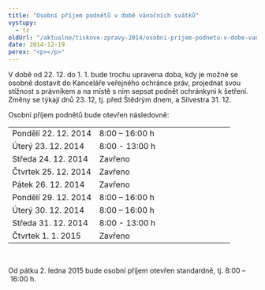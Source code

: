 ```yaml
---
title: "Osobní příjem podnětů v době vánočních svátků"
vystupy:
  - tz
oldUrl: "/aktualne/tiskove-zpravy-2014/osobni-prijem-podnetu-v-dobe-vanocnich-svatku-1"
date: 2014-12-19
perex: "<p></p>"
---
```


<!-- imported from the old website -->

<p>V době od 22. 12. do 1. 1. bude trochu upravena doba, kdy je možné se osobně dostavit do Kanceláře veřejného ochránce práv, projednat svou stížnost s právníkem a na místě s ním sepsat podnět ochránkyni k šetření. Změny se týkají dnů 23. 12, tj. před Štědrým dnem, a Silvestra 31. 12.</p><p>Osobní příjem podnětů bude otevřen následovně:</p><table summary="" cellpadding="0" cellspacing="0" rules="none" style="BORDER-TOP: 0px; BORDER-RIGHT: 0px; BORDER-BOTTOM: 0px; BORDER-LEFT: 0px" class="obecna_varianata2 obecna"><tbody><tr><td>Pondělí 22. 12. 2014</td><td>8:00 – 16:00 h                                   </td></tr><tr><td>Úterý 23. 12. 2014</td><td>8:00 - 13:00 h</td></tr><tr><td>Středa 24. 12. 2014</td><td>Zavřeno</td></tr><tr><td>Čtvrtek 25. 12. 2014</td><td>Zavřeno</td></tr><tr><td>Pátek 26. 12. 2014</td><td>Zavřeno</td></tr><tr><td>Pondělí 29. 12. 2014</td><td>8:00 – 16:00 h</td></tr><tr><td>Úterý 30. 12. 2014</td><td>8:00 – 16:00 h</td></tr><tr><td>Středa 31. 12. 2014</td><td>8:00 - 13:00 h</td></tr><tr><td rowspan="1">Čtvrtek 1. 1. 2015</td><td rowspan="1">Zavřeno</td></tr></tbody></table><p>       </p><p>Od pátku 2. ledna 2015 bude osobní příjem otevřen standardně, tj. 8:00 – 16:00 h.</p>
